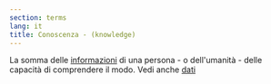 ```yaml
---
section: terms
lang: it
title: Conoscenza - (knowledge)
---
```


La somma delle [informazioni](/glossary/it/information/) di una persona - o dell'umanità - delle capacità di comprendere il modo. Vedi anche [dati](/glossary/it/data/)
